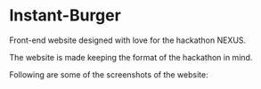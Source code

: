# Instant-Burger
Front-end website designed with love for the hackathon NEXUS.
 
The website is made keeping the format of the hackathon in mind.

Following are some of the screenshots of the website:
